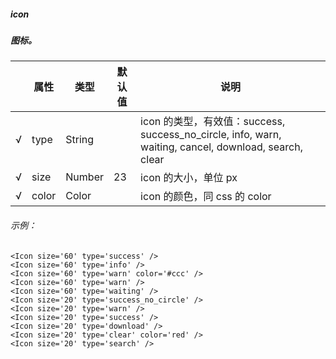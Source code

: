 ##### icon
##### 图标。

|     | 属性  | 类型   | 默认值 | 说明                                                                                                  |
| --- | ----- | ------ | ------ | ----------------------------------------------------------------------------------------------------- |
| √   | type  | String |        | icon 的类型，有效值：success, success_no_circle, info, warn, waiting, cancel, download, search, clear |
| √   | size  | Number | 23     | icon 的大小，单位 px                                                                                  |
| √   | color | Color  |        | icon 的颜色，同 css 的 color                                                                          |



###### 示例：
```
<Icon size='60' type='success' />
<Icon size='60' type='info' />
<Icon size='60' type='warn' color='#ccc' />
<Icon size='60' type='warn' />
<Icon size='60' type='waiting' />
<Icon size='20' type='success_no_circle' />
<Icon size='20' type='warn' />
<Icon size='20' type='success' />
<Icon size='20' type='download' />
<Icon size='20' type='clear' color='red' />
<Icon size='20' type='search' />
```
